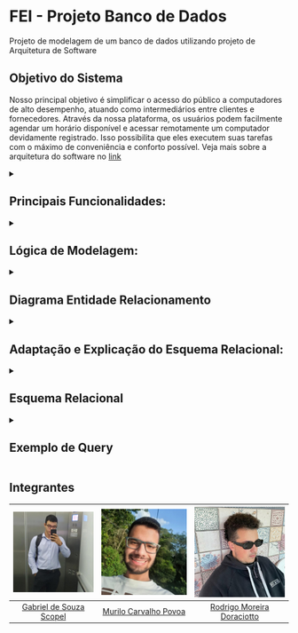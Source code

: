 # FEI - Projeto Banco de Dados

Projeto de modelagem de um banco de dados utilizando projeto de Arquitetura de Software

## Objetivo do Sistema
Nosso principal objetivo é simplificar o acesso do público a computadores de alto desempenho, atuando como intermediários entre clientes e fornecedores. Através da nossa plataforma, os usuários podem facilmente agendar um horário disponível e acessar remotamente um computador devidamente registrado. Isso possibilita que eles executem suas tarefas com o máximo de conveniência e conforto possível. Veja mais sobre a arquitetura do software no [link](https://github.com/rodoraciotto/NebulaTech/wiki)

<details>
    <summary><h2>Principais Funcionalidades:</h2></summary>

    

- Cadastro de usuário, sendo dividido em cliente e fornecedor da máquina
- Cadastro de máquinas, feita pelo fornecedor, podendo ser pessoa física ou
Lan House
- Agendamento das máquinas, apresentando as datas disponíveis para
locação
- Alteração da configuração e de disponibilidade da máquina
- Validação dos dados do usuário, máquina e fornecedor
- Avaliação do cliente e da máquina
- Pagamento da máquina alugada
</details>

<details>
    <summary><h2>Lógica de Modelagem:</summary>

- O Usuário tem em comum Nome Completo, e-mail, telefone e CPF; eles
podem ser Cliente ou Fornecedor.
- Os Clientes têm em comum a avaliação, forma de pagamento e
agendamentos, só eles conseguem fazer agendamentos.
- Os Fornecedores compartilham Dados bancários e quantidades de
máquinas cadastradas(Q_Máquinas), elas podem ser divididas entre
Pessoa Física, contendo RG, ou uma LanHouse, contendo CNPJ e
endereço.•
Os Clientes conseguem agendar máquinas para serem usadas, de acordo
com o ValorHora, disponibilidade ou hardware da máquina;
- A máquina cadastrada tem um ID, nome, valor do agendamento
(ValorHora), disponibilidade e avaliação de usuários.
- Os Fornecedores Cadastram as máquinas para disponibilizá-las com base
na configuração do hardware, como Armazenamento, Placa_de_vídeo,
Processador, RAM e toda configuração de Máquina também tem seu
ID_Configuração.
- Os Clientes fazem as solicitações e agendamentos por meio do serviço
NebulaTech, nós enviamos todos os dados necessários para o Fornecedor,
e após todas as aprovações necessárias, tanto o Fornecedor quanto a
NebulaTech, recebem o pagamento.
- Após o serviço, os clientes conseguem avaliar a máquina utilizada. Os
Clientes conseguem solicitar a edição do agendamento da máquina
escolhida, porém esse processo envolve mandar uma notificação para o
fornecedor aprovar o pedido.
</details>

<details>
    <summary><h2>Diagrama Entidade Relacionamento</h2></summary>

![](https://github.com/rodoraciotto/BancoSQL/blob/main/rela%C3%A7%C3%B5es.png)
</details>

<details>
    <summary><h2>Adaptação e Explicação do Esquema Relacional:</h2></summary>

Adicionamos o atributo de duração no relacionamento da agenda, assim podemos organizar de forma mais efetiva os dados para o funcionamento do negócio

1. Aplicamos inicialmente a distinção e mapeamento das entidades, decidimos então dividi-las em: Usuário, Cliente, Fornecedor, Máquina, Pessoa_Física, LanHouse. Escolhemos pois a partir do esquema dividimos que esses são os pilares para o nosso
modelo de negócio e que a estruturação do banco tornando-os entidades traria robustez
e segurança ao nosso modelo de negócio e organização dos dados
2. A partir de então começamos a levantar os atributos que comporão tais entidades e
realizar o mapeamento dos atributos multivalorados, que foram: telefone, FormaPagamento, Dados Bancários.
3. Dada tal organização começamos a distinguir os tipos de relacionamentos que compunham nossas entidades, levando em conta as regras nos atentamos principalmente em organizar de forma correta os relacionamentos 1:N 1:N (Máquina tem cpf Forn e Id conf) e M:N (tabela paga com cpf cliente e fornecedor, tabela agenda com cpf do cliente e id da Máquina)

Regra de especialização:
- Percebemos que seria vital para a estrutura do projeto organizar o utilizadores do
negócio em dois: Cliente e Fornecedor. Levando a estruturação do nosso banco a uma
relação de subclasse e superclasse. Usuário possuí um atributo tipo para identificar se ele é cliente, Lan house ou Pessoa Física (Fornecedor)

</details>


<details>
    <summary><h2> Esquema Relacional</h2></summary>

![](image.png)

</details>


<details>
    <summary><h2>Exemplo de Query</h2></summary>
    A consulta será: 


``` 
Apresentar a média de alocação por hora realizada nos últimos 6 meses. Agrupar por total de horas, tipo de fornecedor e processador
``` 

Utilizando o arquivo "projeto.sql" foram inseridos dados necessários para a query, Sendo assim a Query formada fica:

```
select c.processador, Sum(a.duracao) as totalHoras, u.tipo
from projeto.agenda as a
left join projeto.máquina as m on m.id = a.idm
left join projeto.configura as c on c.id_config = m.config_id
left join projeto.usuários as u on u.cpf = m.cpfu
where m.datas >= '2023-06-01'
group by c.processador, u.tipo
```

</details>


## Integrantes

| ![](https://github.com/rodoraciotto/NebulaTech/blob/main/images/membros/gabriel.jpg)| ![](https://github.com/rodoraciotto/NebulaTech/blob/main/images/membros/murilo.jpg) | ![](https://github.com/rodoraciotto/NebulaTech/blob/main/images/membros/rodrigo.jpg) |
|:----------------:|:----------------:|:----------------:|
| [Gabriel de Souza Scopel](https://github.com/Gabriel-Scopel) | [Murilo Carvalho Povoa](https://github.com/Inf1nity21) | [Rodrigo Moreira Doraciotto](https://github.com/rodoraciotto) |
